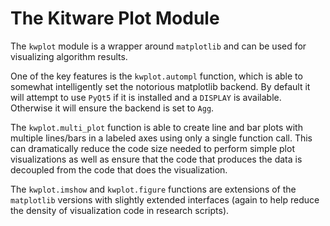 # The Kitware Plot Module

The `kwplot` module is a wrapper around `matplotlib` and can be used for
visualizing algorithm results.

One of the key features is the `kwplot.autompl` function, which is able to somewhat
intelligently set the notorious matplotlib backend. By default it will attempt
to use `PyQt5` if it is installed and a `DISPLAY` is available. Otherwise it
will ensure the backend is set to `Agg`.

The `kwplot.multi_plot` function is able to create line and bar plots with
multiple lines/bars in a labeled axes using only a single function call. This
can dramatically reduce the code size needed to perform simple plot
visualizations as well as ensure that the code that produces the data is
decoupled from the code that does the visualization.

The `kwplot.imshow` and `kwplot.figure` functions are extensions of the
`matplotlib` versions with slightly extended interfaces (again to help reduce
the density of visualization code in research scripts).
